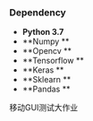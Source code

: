 ### Dependency
* **Python 3.7**
* **Numpy **
* **Opencv **
* **Tensorflow **
* **Keras **
* **Sklearn **
* **Pandas **

移动GUI测试大作业
